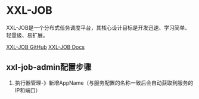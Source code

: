 # XXL-JOB

XXL-JOB是一个分布式任务调度平台，其核心设计目标是开发迅速、学习简单、轻量级、易扩展。

[XXL-JOB GitHub](https://github.com/xuxueli/xxl-job)
[XXL-JOB Docs](https://www.xuxueli.com/xxl-job/)

## xxl-job-admin配置步骤

1. 执行器管理-》新增AppName（与服务配置的名称一致后会自动获取到服务的IP和端口）
